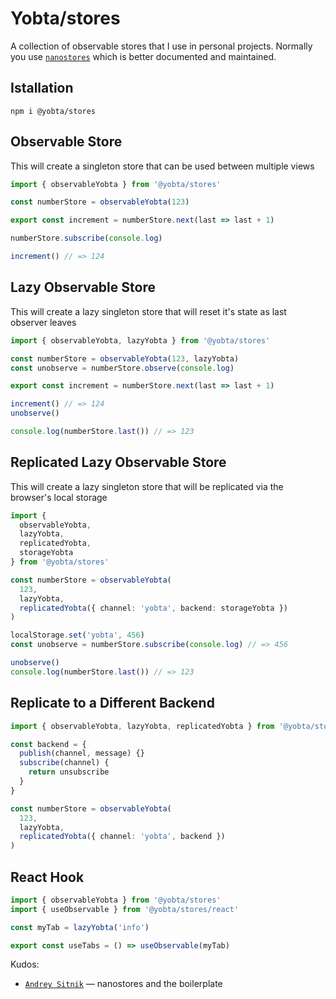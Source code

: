 # Yobta/stores
A collection of observable stores that I use in personal projects. Normally you use [`nanostores`] which is better documented and maintained.

## Istallation
`npm i @yobta/stores`

## Observable Store
This will create a singleton store that can be used between multiple views
```ts
import { observableYobta } from '@yobta/stores'

const numberStore = observableYobta(123)

export const increment = numberStore.next(last => last + 1)

numberStore.subscribe(console.log)

increment() // => 124
```

## Lazy Observable Store
This will create a lazy singleton store that will reset it's state as last observer leaves
```ts
import { observableYobta, lazyYobta } from '@yobta/stores'

const numberStore = observableYobta(123, lazyYobta)
const unobserve = numberStore.observe(console.log)

export const increment = numberStore.next(last => last + 1)

increment() // => 124
unobserve()

console.log(numberStore.last()) // => 123
```

## Replicated Lazy Observable Store
This will create a lazy singleton store that will be replicated via the browser's local storage
```ts
import {
  observableYobta,
  lazyYobta,
  replicatedYobta,
  storageYobta
} from '@yobta/stores'

const numberStore = observableYobta(
  123,
  lazyYobta,
  replicatedYobta({ channel: 'yobta', backend: storageYobta })
)

localStorage.set('yobta', 456)
const unobserve = numberStore.subscribe(console.log) // => 456

unobserve() 
console.log(numberStore.last()) // => 123
```

## Replicate to a Different Backend
```ts
import { observableYobta, lazyYobta, replicatedYobta } from '@yobta/stores'

const backend = {
  publish(channel, message) {}
  subscribe(channel) {
    return unsubscribe
  }
}

const numberStore = observableYobta(
  123,
  lazyYobta,
  replicatedYobta({ channel: 'yobta', backend })
)
```


## React Hook

```ts
import { observableYobta } from '@yobta/stores'
import { useObservable } from '@yobta/stores/react'

const myTab = lazyYobta('info')

export const useTabs = () => useObservable(myTab)
```



Kudos:
- [`Andrey Sitnik`] — nanostores and the boilerplate

[`Andrey Sitnik`]: https://sitnik.ru
[`nanostores`]: https://github.com/nanostores/nanostores
[`useState`]: https://reactjs.org/docs/hooks-reference.html#usestate
